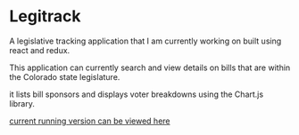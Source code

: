 # Legitrack

A legislative tracking application that I am currently working on built using react and redux. 

This application can currently search and view details on bills that are within the Colorado state legislature.

it lists bill sponsors and displays voter breakdowns using the Chart.js library. 

[current running version can be viewed here](http://d2id9rew179k2d.cloudfront.net/)